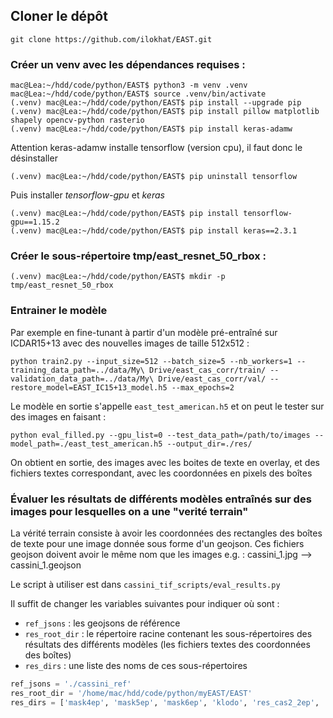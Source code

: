 ## Cloner le dépôt
```
git clone https://github.com/ilokhat/EAST.git
```

### Créer un venv avec les dépendances requises :
```
mac@Lea:~/hdd/code/python/EAST$ python3 -m venv .venv
mac@Lea:~/hdd/code/python/EAST$ source .venv/bin/activate
(.venv) mac@Lea:~/hdd/code/python/EAST$ pip install --upgrade pip
(.venv) mac@Lea:~/hdd/code/python/EAST$ pip install pillow matplotlib shapely opencv-python rasterio
(.venv) mac@Lea:~/hdd/code/python/EAST$ pip install keras-adamw
```

Attention keras-adamw installe tensorflow (version cpu), il faut donc le désinstaller
```
(.venv) mac@Lea:~/hdd/code/python/EAST$ pip uninstall tensorflow
```

Puis installer _tensorflow-gpu_ et _keras_
```
(.venv) mac@Lea:~/hdd/code/python/EAST$ pip install tensorflow-gpu==1.15.2
(.venv) mac@Lea:~/hdd/code/python/EAST$ pip install keras==2.3.1
```
### Créer le sous-répertoire tmp/east_resnet_50_rbox :
```
(.venv) mac@Lea:~/hdd/code/python/EAST$ mkdir -p tmp/east_resnet_50_rbox

```

### Entrainer le modèle
Par exemple en fine-tunant à partir d'un modèle pré-entraîné sur ICDAR15+13 avec des nouvelles images de taille 512x512 :
```
python train2.py --input_size=512 --batch_size=5 --nb_workers=1 --training_data_path=../data/My\ Drive/east_cas_corr/train/ --validation_data_path=../data/My\ Drive/east_cas_corr/val/ --restore_model=EAST_IC15+13_model.h5 --max_epochs=2
```

Le modèle en sortie s'appelle `east_test_american.h5` et on peut le tester sur des images en faisant :

```
python eval_filled.py --gpu_list=0 --test_data_path=/path/to/images --model_path=./east_test_american.h5 --output_dir=./res/
```
On obtient en sortie, des images avec les boites de texte en overlay, et des fichiers textes correspondant, avec les coordonnées en pixels des boîtes

### Évaluer les résultats de différents modèles entraînés sur des images pour lesquelles on a une "verité terrain"

La vérité terrain consiste à avoir les coordonnées des rectangles des boîtes de texte pour une image donnée sous forme d'un geojson.
Ces fichiers geojson doivent avoir le même nom que les images e.g. : cassini_1.jpg --> cassini_1.geojson

Le script à utiliser est dans `cassini_tif_scripts/eval_results.py`

Il suffit de changer les variables suivantes pour indiquer où sont :
 - `ref_jsons` : les geojsons de référence 
 - `res_root_dir` : le répertoire racine contenant les sous-répertoires des résultats des différents modèles (les fichiers textes des coordonnées des boîtes) 
 - `res_dirs` : une liste des noms de ces sous-répertoires

```python
ref_jsons = './cassini_ref'
res_root_dir = '/home/mac/hdd/code/python/myEAST/EAST'
res_dirs = ['mask4ep', 'mask5ep', 'mask6ep', 'klodo', 'res_cas2_2ep', 'res_cas_2ep', 'res_cas_ext2_1ep']
```
